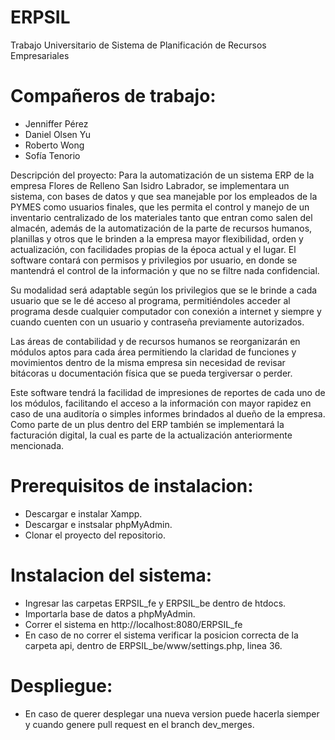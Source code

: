 # ERPSIL
Trabajo Universitario de Sistema de Planificación de Recursos Empresariales

# Compañeros de trabajo:
+ Jenniffer Pérez
+ Daniel Olsen Yu
+ Roberto Wong
+ Sofía Tenorio

Descripción del proyecto:
Para la automatización de un sistema ERP de la empresa Flores de Relleno San Isidro Labrador, se implementara un sistema, con bases de datos y que sea manejable por los empleados de la PYMES como usuarios finales, que les permita el control y manejo de un inventario centralizado de los materiales tanto que entran como salen del almacén, además de la automatización de la parte de recursos humanos, planillas y otros que le brinden a la empresa mayor flexibilidad, orden y actualización, con facilidades propias de la época actual y el lugar.
El software contará con permisos y privilegios por usuario, en donde se mantendrá el control de la información y que no se filtre nada confidencial.
  
Su modalidad será adaptable según los privilegios que se le brinde a cada usuario que se le dé acceso al programa, permitiéndoles acceder al programa desde cualquier computador con conexión a internet y siempre y cuando cuenten con un usuario y contraseña previamente autorizados.	
  
Las áreas de contabilidad y de recursos humanos se reorganizarán en módulos aptos para cada área permitiendo la claridad de funciones y movimientos dentro de la misma empresa sin necesidad de revisar bitácoras u documentación física que se pueda tergiversar o perder.
  
Este software tendrá la facilidad de impresiones de reportes de cada uno de los módulos, facilitando el acceso a la información con mayor rapidez en caso de una auditoría o simples informes brindados al dueño de la empresa.
Como parte de un plus dentro del ERP también se implementará la facturación digital, la cual es parte de la actualización anteriormente mencionada.

# Prerequisitos de instalacion: 
+ Descargar e instalar Xampp.
+ Descargar e instsalar phpMyAdmin.
+ Clonar el proyecto del repositorio.

# Instalacion del sistema:
+ Ingresar las carpetas ERPSIL_fe y ERPSIL_be dentro de htdocs.
+ Importarla base de datos a phpMyAdmin.
+ Correr el sistema en http://localhost:8080/ERPSIL_fe
+ En caso de no correr el sistema verificar la posicion correcta de la carpeta api, dentro de ERPSIL_be/www/settings.php, linea 36.

# Despliegue:
+ En caso de querer desplegar una nueva version puede hacerla siemper y cuando genere pull request en el branch dev_merges.
